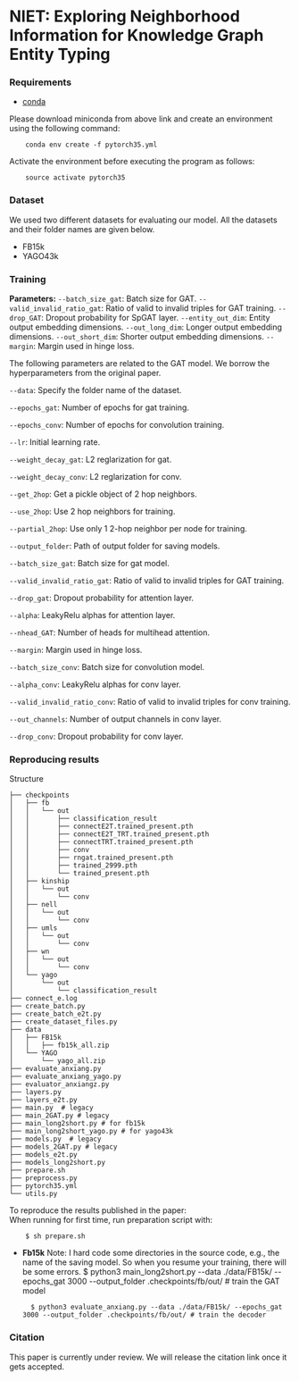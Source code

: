 # NIET: Exploring Neighborhood Information for Knowledge Graph Entity Typing

### Requirements
- [conda](https://repo.anaconda.com/miniconda/Miniconda3-latest-Linux-x86_64.sh)

Please download miniconda from above link and create an environment using the following command:

        conda env create -f pytorch35.yml

Activate the environment before executing the program as follows:

        source activate pytorch35

### Dataset
We used two different datasets for evaluating our model. All the datasets and their folder names are given below.
- FB15k
- YAGO43k

### Training

**Parameters:**
`--batch_size_gat`: Batch size for GAT.
`--valid_invalid_ratio_gat`: Ratio of valid to invalid triples for GAT training.
`--drop_GAT`: Dropout probability for SpGAT layer.
`--entity_out_dim`: Entity output embedding dimensions.
`--out_long_dim`: Longer output embedding dimensions.
`--out_short_dim`: Shorter output embedding dimensions.
`--margin`: Margin used in hinge loss.


The following parameters are related to the GAT model. We borrow the
hyperparameters from the original paper.

`--data`: Specify the folder name of the dataset.

`--epochs_gat`: Number of epochs for gat training.

`--epochs_conv`: Number of epochs for convolution training.

`--lr`: Initial learning rate.

`--weight_decay_gat`: L2 reglarization for gat.

`--weight_decay_conv`: L2 reglarization for conv.

`--get_2hop`: Get a pickle object of 2 hop neighbors.

`--use_2hop`: Use 2 hop neighbors for training.  

`--partial_2hop`: Use only 1 2-hop neighbor per node for training.

`--output_folder`: Path of output folder for saving models.

`--batch_size_gat`: Batch size for gat model.

`--valid_invalid_ratio_gat`: Ratio of valid to invalid triples for GAT training.

`--drop_gat`: Dropout probability for attention layer.

`--alpha`: LeakyRelu alphas for attention layer.

`--nhead_GAT`: Number of heads for multihead attention.

`--margin`: Margin used in hinge loss.

`--batch_size_conv`: Batch size for convolution model.

`--alpha_conv`: LeakyRelu alphas for conv layer.

`--valid_invalid_ratio_conv`: Ratio of valid to invalid triples for conv training.

`--out_channels`: Number of output channels in conv layer.

`--drop_conv`: Dropout probability for conv layer.

### Reproducing results
Structure
```
├── checkpoints
│   ├── fb
│   │   └── out
│   │       ├── classification_result
│   │       ├── connectE2T.trained_present.pth
│   │       ├── connectE2T_TRT.trained_present.pth
│   │       ├── connectTRT.trained_present.pth
│   │       ├── conv
│   │       ├── rngat.trained_present.pth
│   │       ├── trained_2999.pth
│   │       └── trained_present.pth
│   ├── kinship
│   │   └── out
│   │       └── conv
│   ├── nell
│   │   └── out
│   │       └── conv
│   ├── umls
│   │   └── out
│   │       └── conv
│   ├── wn
│   │   └── out
│   │       └── conv
│   └── yago
│       └── out
│           └── classification_result
├── connect_e.log
├── create_batch.py 
├── create_batch_e2t.py
├── create_dataset_files.py
├── data
│   ├── FB15k
│   │   ├── fb15k_all.zip
│   └── YAGO
│       └── yago_all.zip
├── evaluate_anxiang.py
├── evaluate_anxiang_yago.py
├── evaluator_anxiangz.py
├── layers.py
├── layers_e2t.py
├── main.py  # legacy
├── main_2GAT.py # legacy
├── main_long2short.py # for fb15k
├── main_long2short_yago.py # for yago43k
├── models.py  # legacy
├── models_2GAT.py # legacy
├── models_e2t.py
├── models_long2short.py 
├── prepare.sh
├── preprocess.py
├── pytorch35.yml
└── utils.py
```
To reproduce the results published in the paper:      
When running for first time, run preparation script with:

        $ sh prepare.sh


* **Fb15k**
  Note: I hard code some directories in the source code, e.g., the name of the
  saving model. So when you resume your training, there will be some errors.
        $ python3 main_long2short.py --data ./data/FB15k/ --epochs_gat 3000 --output_folder .checkpoints/fb/out/ # train the GAT model

        $ python3 evaluate_anxiang.py --data ./data/FB15k/ --epochs_gat 3000 --output_folder .checkpoints/fb/out/ # train the decoder

### Citation
This paper is currently under review. We will release the citation link once it
gets accepted.
